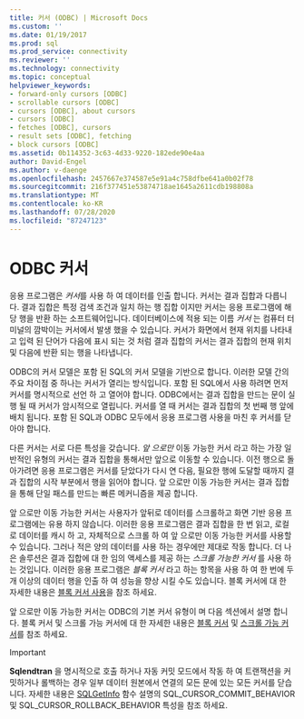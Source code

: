 ```yaml
---
title: 커서 (ODBC) | Microsoft Docs
ms.custom: ''
ms.date: 01/19/2017
ms.prod: sql
ms.prod_service: connectivity
ms.reviewer: ''
ms.technology: connectivity
ms.topic: conceptual
helpviewer_keywords:
- forward-only cursors [ODBC]
- scrollable cursors [ODBC]
- cursors [ODBC], about cursors
- cursors [ODBC]
- fetches [ODBC], cursors
- result sets [ODBC], fetching
- block cursors [ODBC]
ms.assetid: 0b114352-3c63-4d33-9220-182ede90e4aa
author: David-Engel
ms.author: v-daenge
ms.openlocfilehash: 2457667e374587e5e91a4c758dfbe641a0b02f78
ms.sourcegitcommit: 216f377451e53874718ae1645a2611cdb198808a
ms.translationtype: MT
ms.contentlocale: ko-KR
ms.lasthandoff: 07/28/2020
ms.locfileid: "87247123"
---
```

# <a name="odbc-cursors"></a>ODBC 커서
응용 프로그램은 *커서*를 사용 하 여 데이터를 인출 합니다. 커서는 결과 집합과 다릅니다. 결과 집합은 특정 검색 조건과 일치 하는 행 집합 이지만 커서는 응용 프로그램에 해당 행을 반환 하는 소프트웨어입니다. 데이터베이스에 적용 되는 이름 *커서* 는 컴퓨터 터미널의 깜박이는 커서에서 발생 했을 수 있습니다. 커서가 화면에서 현재 위치를 나타내고 입력 된 단어가 다음에 표시 되는 것 처럼 결과 집합의 커서는 결과 집합의 현재 위치 및 다음에 반환 되는 행을 나타냅니다.  
  
 ODBC의 커서 모델은 포함 된 SQL의 커서 모델을 기반으로 합니다. 이러한 모델 간의 주요 차이점 중 하나는 커서가 열리는 방식입니다. 포함 된 SQL에서 사용 하려면 먼저 커서를 명시적으로 선언 하 고 열어야 합니다. ODBC에서는 결과 집합을 만드는 문이 실행 될 때 커서가 암시적으로 열립니다. 커서를 열 때 커서는 결과 집합의 첫 번째 행 앞에 배치 됩니다. 포함 된 SQL과 ODBC 모두에서 응용 프로그램 사용을 마친 후 커서를 닫아야 합니다.  
  
 다른 커서는 서로 다른 특성을 갖습니다. *앞 으로만* 이동 가능한 커서 라고 하는 가장 일반적인 유형의 커서는 결과 집합을 통해서만 앞으로 이동할 수 있습니다. 이전 행으로 돌아가려면 응용 프로그램은 커서를 닫았다가 다시 연 다음, 필요한 행에 도달할 때까지 결과 집합의 시작 부분에서 행을 읽어야 합니다. 앞 으로만 이동 가능한 커서는 결과 집합을 통해 단일 패스를 만드는 빠른 메커니즘을 제공 합니다.  
  
 앞 으로만 이동 가능한 커서는 사용자가 앞뒤로 데이터를 스크롤하고 화면 기반 응용 프로그램에는 유용 하지 않습니다. 이러한 응용 프로그램은 결과 집합을 한 번 읽고, 로컬로 데이터를 캐시 하 고, 자체적으로 스크롤 하 여 앞 으로만 이동 가능한 커서를 사용할 수 있습니다. 그러나 적은 양의 데이터를 사용 하는 경우에만 제대로 작동 합니다. 더 나은 솔루션은 결과 집합에 대 한 임의 액세스를 제공 하는 *스크롤 가능한 커서* 를 사용 하는 것입니다. 이러한 응용 프로그램은 *블록 커서* 라고 하는 항목을 사용 하 여 한 번에 두 개 이상의 데이터 행을 인출 하 여 성능을 향상 시킬 수도 있습니다. 블록 커서에 대 한 자세한 내용은 [블록 커서 사용](../../../odbc/reference/develop-app/using-block-cursors.md)을 참조 하세요.  
  
 앞 으로만 이동 가능한 커서는 ODBC의 기본 커서 유형이 며 다음 섹션에서 설명 합니다. 블록 커서 및 스크롤 가능 커서에 대 한 자세한 내용은 [블록 커서](../../../odbc/reference/develop-app/block-cursors.md) 및 [스크롤 가능 커서](../../../odbc/reference/develop-app/scrollable-cursors.md)를 참조 하세요.  
  
> [!IMPORTANT]  
>  **Sqlendtran** 을 명시적으로 호출 하거나 자동 커밋 모드에서 작동 하 여 트랜잭션을 커밋하거나 롤백하는 경우 일부 데이터 원본에서 연결의 모든 문에 있는 모든 커서를 닫습니다. 자세한 내용은 [SQLGetInfo](../../../odbc/reference/syntax/sqlgetinfo-function.md) 함수 설명의 SQL_CURSOR_COMMIT_BEHAVIOR 및 SQL_CURSOR_ROLLBACK_BEHAVIOR 특성을 참조 하세요.
